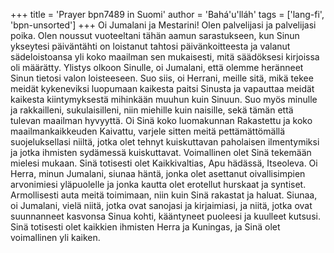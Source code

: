 +++
title = 'Prayer bpn7489 in Suomi'
author = 'Bahá'u'lláh'
tags = ['lang-fi', 'bpn-unsorted']
+++
Oi Jumalani ja Mestarini! Olen palvelijasi ja palvelijasi poika. Olen noussut vuoteeltani tähän aamun sarastukseen, kun Sinun ykseytesi päiväntähti on loistanut tahtosi päivänkoitteesta ja valanut sädeloistoansa yli koko maailman sen mukaisesti, mitä säädöksesi kirjoissa oli määrätty.
Ylistys olkoon Sinulle, oi Jumalani, että olemme heränneet Sinun tietosi valon loisteeseen. Suo siis, oi Herrani, meille sitä, mikä tekee meidät kykeneviksi luopumaan kaikesta paitsi Sinusta ja vapauttaa meidät kaikesta kiintymyksestä mihinkään muuhun kuin Sinuun. Suo myös minulle ja rakkailleni, sukulaisilleni, niin miehille kuin naisille, sekä tämän että tulevan maailman hyvyyttä. Oi Sinä koko luomakunnan Rakastettu ja koko maailmankaikkeuden Kaivattu, varjele sitten meitä pettämättömällä suojeluksellasi niiltä, jotka olet tehnyt kuiskuttavan  paholaisen ilmentymiksi ja jotka ihmisten sydämessä kuiskuttavat. Voimallinen olet Sinä tekemään mielesi mukaan. Sinä totisesti olet Kaikkivaltias, Apu hädässä, Itseoleva.
Oi Herra, minun Jumalani, siunaa häntä, jonka olet asettanut oivallisimpien arvonimiesi yläpuolelle ja jonka kautta olet erotellut hurskaat ja syntiset. Armollisesti auta meitä toimimaan, niin kuin Sinä rakastat ja haluat. Siunaa, oi Jumalani, vielä niitä, jotka ovat sanojasi ja kirjaimiasi, ja niitä, jotka ovat suunnanneet kasvonsa Sinua kohti, kääntyneet puoleesi ja kuulleet kutsusi.
Sinä totisesti olet kaikkien ihmisten Herra ja Kuningas, ja Sinä olet voimallinen yli kaiken.
